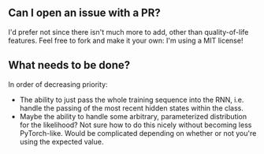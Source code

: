 ## Can I open an issue with a PR?
I'd prefer not since there isn't much more to add, other than
quality-of-life features. Feel free to fork and make it your own: 
I'm using a MIT license!
## What needs to be done?
In order of decreasing priority:

* The ability to just pass the whole training sequence into the RNN, i.e.
handle the passing of the most recent hidden states within the class.
* Maybe the ability to handle some arbitrary, parameterized distribution for
the likelihood? Not sure how to do this nicely without becoming less PyTorch-like.
Would be complicated depending on whether or not you're using the expected value.

